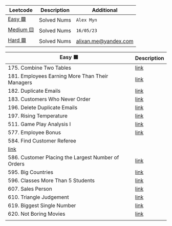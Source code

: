 | Leetcode      | Description | Additional |
| ----------- | ----------- | ------------ |
| [Easy 🟩](https://leetcode.com/problemset/database/) | Solved Nums | `Alex Myn` |
| [Medium  🟨](https://leetcode.com/problemset/database/)  | Solved Nums | `16/05/23` |
| [Hard 🟥](https://leetcode.com/problemset/database/) | Solved Nums | alixan.me@yandex.com |
    
    
| Easy  🟩    | Description |
| ----------- | ----------- |
| 175. Combine Two Tables | [link](https://leetcode.com/problems/combine-two-tables/) |  
| 181. Employees Earning More Than Their Managers | [link](https://leetcode.com/problems/employees-earning-more-than-their-managers/) |  
| 182. Duplicate Emails | [link](https://leetcode.com/problems/duplicate-emails/) |  
| 183. Customers Who Never Order | [link](https://leetcode.com/problems/customers-who-never-order/description/) |
| 196. Delete Duplicate Emails | [link](https://leetcode.com/problems/delete-duplicate-emails/) |
| 197. Rising Temperature| [link](https://leetcode.com/problems/rising-temperature/)|
| 511. Game Play Analysis I | [link](https://leetcode.com/problems/game-play-analysis-i/) |
| 577. Employee Bonus | [link](https://leetcode.com/problems/employee-bonus/) | 
| 584. Find Customer Referee
 | [link](https://leetcode.com/problems/find-customer-referee/) |
| 586. Customer Placing the Largest Number of Orders | [link](https://leetcode.com/problems/customer-placing-the-largest-number-of-orders) |
| 595. Big Countries | [link](https://leetcode.com/problems/big-countries/) |
| 596. Classes More Than 5 Students | [link](https://leetcode.com/problems/classes-more-than-5-students/) |
| 607. Sales Person | [link](https://leetcode.com/problems/sales-person/) |
| 610. Triangle Judgement | [link](https://leetcode.com/problems/triangle-judgement/description/) |
| 619. Biggest Single Number | [link](https://leetcode.com/problems/biggest-single-number/) |
| 620. Not Boring Movies | [link](https://leetcode.com/problems/not-boring-movies/) |
|  |  |